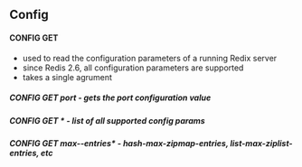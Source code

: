## Config

#### CONFIG GET

-  used to read the configuration parameters of a running Redix server
-  since Redis 2.6, all configuration parameters are supported
-  takes a single agrument

##### CONFIG GET port - gets the port configuration value

##### CONFIG GET \* - list of all supported config params

##### CONFIG GET _max-_-entries\* - hash-max-zipmap-entries, list-max-ziplist-entries, etc
